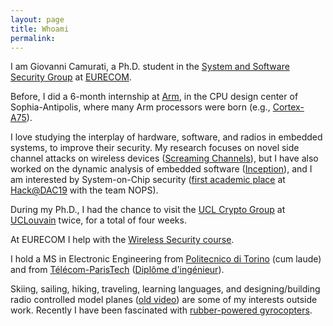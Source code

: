 ```yaml
---
layout: page
title: Whoami
permalink:
---
```


I am Giovanni Camurati, a Ph.D. student in the [System and Software Security
Group](http://s3.eurecom.fr/) at [EURECOM](http://www.eurecom.fr/en).
<!--, under the-->
<!--supervision of [Aurélien Francillon](http://s3.eurecom.fr/~aurel/) (co-advised-->
<!--by [Ludovic Apvrille](https://perso.telecom-paristech.fr/apvrille/)).-->
Before, I did a 6-month internship at [Arm](https://www.arm.com/),
in the CPU design center of Sophia-Antipolis, where many Arm processors were born
(e.g., [Cortex-A75](https://en.wikipedia.org/wiki/ARM_Cortex-A75)).

I love studying the interplay of hardware, software, and radios in embedded
systems, to improve their security. My research focuses on novel side channel
attacks on wireless devices ([Screaming Channels](http://www.s3.eurecom.fr/tools/screaming_channels/)),
but I have also worked on the dynamic analysis
of embedded software ([Inception](https://inception-framework.github.io/inception/)),
and I am interested by System-on-Chip security
([first academic place](https://twitter.com/s3eurecom/status/1136198571785641985?s=20)
at [Hack@DAC19](https://hackat.events/dac19/) with the team NOPS). 

During my Ph.D., I had the chance to visit the [UCL Crypto
Group](https://www-crypto.elen.ucl.ac.be/crypto/default/home) at
[UCLouvain](https://uclouvain.be/fr/index.html) twice, for a total of four
weeks.

At EURECOM I
help with the [Wireless Security course](http://www.eurecom.fr/en/course/WiSec-2018Fall).

I hold a MS in Electronic Engineering from [Politecnico di Torino](https://www.polito.it/ateneo/colpodocchio/?lang=en)
(cum laude) and from [Télécom-ParisTech](https://www.telecom-paris.fr/en/home)
([Diplôme d'ingénieur](https://en.wikipedia.org/wiki/Dipl%C3%B4me_d%27Ing%C3%A9nieur)).

Skiing, sailing, hiking, traveling, learning languages, and
designing/building radio controlled model planes ([old video][discus])
are some of my interests outside work. Recently I have been fascinated with
[rubber-powered gyrocopters][gyro].

[discus]: https://drive.google.com/file/d/1pKVsa5XbBH5sAGzwptYubxKTJwLWQROS/view?usp=sharing
[gyro]: https://drive.google.com/file/d/1pqwj4_AzsjrSgC49klfArECcnUS1ONlC/view?usp=sharing

<!--## Research Interests-->

<!--I love studying the interplay of Hardware, Software, and Radios in Embedded-->
<!--Systems, to improve their Security.-->

<!--For example, I am working on -->
<!--[Screaming Channels](http://www.s3.eurecom.fr/tools/screaming_channels/),-->
<!--a novel side channel attack on wireless devices-->
<!--([ACM CCS 2018 paper](http://s3.eurecom.fr/docs/ccs18_camurati.pdf),-->
<!--[ACM CCS 2018 talk](https://youtu.be/0IafNH2WHxk),-->
<!--[Black Hat USA 2018 talk](https://youtu.be/K7wqwOzD1Yw),-->
<!--and other invited presentations,-->
<!--[>[3rd place in Europe at the CSAW 2018 Applied Research Competition](https://csaw.engineering.nyu.edu/research/csaw18-applied-research-winners),<]-->
<!--[3rd place in Europe at the CSAW 2018 Applied Research Competition](https://twitter.com/CsawEurope/status/1061291018971164684?s=20),-->
<!--[#ScreamingChannles](https://twitter.com/aurelsec/status/1022021215681216513),-->
<!--[open source code and data](https://github.com/eurecom-s3/screaming_channels),-->
<!--covered by [Le Monde](https://www.lemonde.fr/pixels/article/2018/07/25/les-tres-indiscretes-puces-des-objets-connectes_5335566_4408996.html)-->
<!--and [The Register](https://www.theregister.co.uk/2018/07/27/screaming_channels_attack/)).-->
<!--It appears when a radio transmitter accidentally amplifies and broadcasts a-->
<!--sensitive leakage from software running on a processor on the same chip, making-->
<!--side channel attacks possible at large distance.-->

<!--Researching approaches for the development of more secure hardware and software systems is also-->
<!--important to me. I am happy to have contributed to-->
<!--[Inception](https://inception-framework.github.io/inception/)-->
<!--([USENIX Security 2018 paper](https://www.usenix.org/system/files/conference/usenixsecurity18/sec18-corteggiani.pdf),-->
<!--[Maxim Integrated blog](https://www.maximintegrated.com/en/design/blog/open-source-framework.html)),-->
<!--a tool able to build a unified representation of C/C++ code and ArmV7-M assembly, to find-->
<!--memory corruptions with symbolic execution in a virtual machine, while keeping-->
<!--the real hardware system in the loop.-->

<!--I am also interested in the security of Systems-on-Chip. I was part of the team-->
<!--NOPS that [won the first academic place](https://twitter.com/s3eurecom/status/1136198571785641985?s=20)-->
<!--at [Hack@DAC19](https://hackat.events/dac19/),-->
<!--a competition designed to spark research on the detection of-->
<!--software exploitable hardware bugs -->
<!--([HardFails](https://www.usenix.org/conference/usenixsecurity19/presentation/dessouky)).-->
